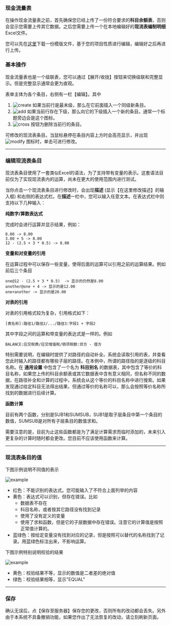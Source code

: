 ### 现金流量表

在操作现金流量表之前，首先确保您已经上传了一份符合要求的**科目余额表**，否则会显示您需要上传其它数据。之后您需要上传一个在本地编辑好的**现流表编制明细**Excel文件。

您可以先在[这里](./CASHFLOW_STATEMENT_TEMPLATE.XLSX)下载一份模版文件，基于您的项目性质进行编辑，编辑好之后再进行上传。

### 基本操作

现金流量表也是一个级联表，您可以通过【展开/收拢】按钮来切换级联和完整显示。但是完整显示通常会更为直观。

表单主体为各个条目，右侧有一栏【编辑】。其中

1. ![create][create-record] 如果当前行是最末级，那么在它前面插入一个同级新条目。
2. ![add][add-child] 如果当前行存在下级，那么向它的下级插入一个新的条目。通常一个标题旁边会是这个图标。
3. ![cross][cross] 按钮为删除当前行的条目。

可修改的现流表条目。当鼠标悬停在条目内容上方时会高亮显示，并出现 ![modify][modify] 图标时，单击可进行修改。

---
### 编辑现流表条目

现流表条目使用了一套类似Excel的语法，为了支持带有变量的表示。这套语法目前仅为了实现现流表内的运算，尚未在更大的使用范围内进行测试。

当你点击一个现流表条目进行修改时，会出现**描述** (显示【在这里修改描述】的输入框) 和右侧的表达式栏。在**描述**一栏中，您可以输入任意文本。在表达式栏中则支持以下几种输入：

**纯数字/算数表达式**

完成时会进行运算并显示结果，例如：
```
8.00 -> 8.00
3.00 + 5 -> 8.00
12 - (2.5 + 3 * 0.5) -> 8.00
```

**变量和对变量的引用**

在运算过程中可以保存一些变量，使得后面的运算可以引用之前的运算结果。例如前后三个条目
```
one@12 - (2.5 + 3 * 0.5)  -> 显示的仍然是8.00
another@one + 4 -> 显示的是12.00
one+another -> 显示的是20.00
```

**对表的引用**

对表的引用格式较为复杂，引用格式如下：
```
[表名称]:路径1/路径2/.../路径3:字段1 + 字段2
```
其中字段之间的运算和带变量的表达式是一样的。例如
```
BALANCE:应交税费/应交增值税/销项税额:贷方 - 借方
```
特别需要说明，在编辑时提供了对路径的自动补全。系统会读取引用的表，并查看您此时输入的路径都有哪些子层的路径。在本例中，所谓的路径指的是逐级的科目名称。在 **通用设置** 中包含了一个名为 **科目别名** 的数据表，其中包含了等价的科目名称，如果您上传的科目余额表或其它数据表中含有意义相同，但名称不同的数据，在路径补全和计算的过程中，系统会从这个等价的科目名称中进行搜索。如果发现通过给定科目无法得出结果，但通过等价的名称可以，那么会按照等价名称所找到的数据进行后续计算。

**函数计算**

目前有两个函数，分别是SUB1和SUMSUB，SUB1是取子层条目中第一个条目的数值，SUMSUB是对所有子层条目的数值求和。

需要注意的是，目前为止这些函数都是为了满足计算需求而临时添加的，未来引入更复杂的计算时随时都会更改。您目前不应该使用函数来计算。

[create-record]: ./create-record.png
[add-child]: ./add-child.png
[cross]: ./cross.png
[modify]: ./modify.png

---

### 现流表条目的值

下图示例说明不同值的表示

![example](./example.png)

* 红色：不能识别的表达式。您可能输入了不符合上面列举的内容
* 黄色：表达式可以识别，但存在错误。比如
  * 数据表不存在
  * 科目名称，或者按其它路径没有找到记录
  * 使用了没有定义的变量
  * 使用了求和函数，但是它的子层数据中存在错误。注意它的计算值是按照正常值计算的。
* 蓝绿色：按给定变量没有找到对应的记录，但是按照可以替代的名称找到了记录。用蓝绿色标注出来，不影响运算。

下图示例特别说明校验的结果

![example](./example2.png)
* 黄色：校验结果不等，显示的数值是二者差的绝对值
* 绿色：校验结果相等，显示"EQUAL"

---

### 保存

确认无误后，点【保存至服务器】保存您的更改，否则所有的改动都会丢失。另外由于本系统不具备撤销功能，如果您作出了无法恢复的改动，请立刻刷新页面。